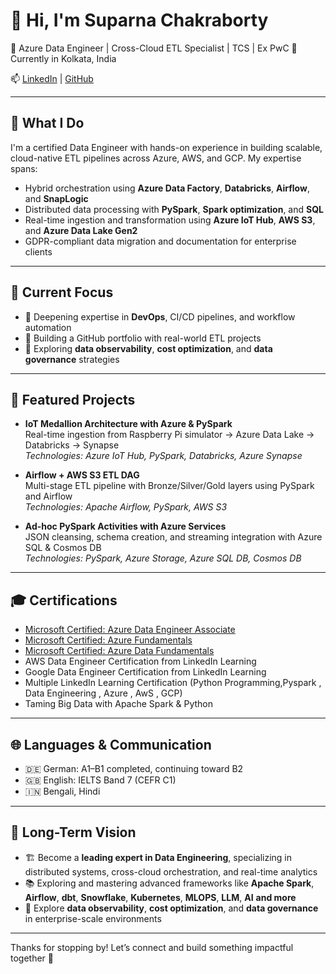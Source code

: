 # 👋 Hi, I'm Suparna Chakraborty

🎯 Azure Data Engineer | Cross-Cloud ETL Specialist | TCS | Ex PwC
📍 Currently in Kolkata, India 

📫 [LinkedIn](https://www.linkedin.com/in/suparna-chakraborty-073764a5/) | [GitHub](https://github.com/Suparna077)

---

## 🚀 What I Do

I'm a certified Data Engineer with hands-on experience in building scalable, cloud-native ETL pipelines across Azure, AWS, and GCP. My expertise spans:

- Hybrid orchestration using **Azure Data Factory**, **Databricks**, **Airflow**, and **SnapLogic**
- Distributed data processing with **PySpark**, **Spark optimization**, and **SQL**
- Real-time ingestion and transformation using **Azure IoT Hub**, **AWS S3**, and **Azure Data Lake Gen2**
- GDPR-compliant data migration and documentation for enterprise clients

---

## 🧠 Current Focus

- 🔧 Deepening expertise in **DevOps**, CI/CD pipelines, and workflow automation  
- 📁 Building a GitHub portfolio with real-world ETL projects  
- 🧪 Exploring **data observability**, **cost optimization**, and **data governance** strategies

---

## 📂 Featured Projects

- **IoT Medallion Architecture with Azure & PySpark**  
  Real-time ingestion from Raspberry Pi simulator → Azure Data Lake → Databricks → Synapse  
  _Technologies: Azure IoT Hub, PySpark, Databricks, Azure Synapse_

- **Airflow + AWS S3 ETL DAG**  
  Multi-stage ETL pipeline with Bronze/Silver/Gold layers using PySpark and Airflow  
  _Technologies: Apache Airflow, PySpark, AWS S3_

- **Ad-hoc PySpark Activities with Azure Services**  
  JSON cleansing, schema creation, and streaming integration with Azure SQL & Cosmos DB  
  _Technologies: PySpark, Azure Storage, Azure SQL DB, Cosmos DB_

---

## 🎓 Certifications

- [Microsoft Certified: Azure Data Engineer Associate](https://learn.microsoft.com/api/credentials/share/en-us/SuparnaChakraborty-1933/90424E311D72C9B0?sharingId)  
- [Microsoft Certified: Azure Fundamentals](https://learn.microsoft.com/api/credentials/share/en-us/SuparnaChakraborty-1933/DDC09A2EF5C92846?sharingId) 
- [Microsoft Certified: Azure Data Fundamentals](https://learn.microsoft.com/api/credentials/share/en-us/SuparnaChakraborty-1933/EAE117B47DABF851?sharingId)  
- AWS Data Engineer Certification from LinkedIn Learning  
- Google Data Engineer Certification from LinkedIn Learning   
- Multiple LinkedIn Learning Certification (Python Programming,Pyspark , Data Engineering , Azure , AwS , GCP)  
- Taming Big Data with Apache Spark & Python

---

## 🌐 Languages & Communication

- 🇩🇪 German: A1–B1 completed, continuing toward B2  
- 🇬🇧 English: IELTS Band 7 (CEFR C1)  
- 🇮🇳 Bengali, Hindi

---

## 🧭 Long-Term Vision

- 🏗️ Become a **leading expert in Data Engineering**, specializing in distributed systems, cross-cloud orchestration, and real-time analytics  
- 📚 Exploring and mastering advanced frameworks like **Apache Spark**, **Airflow**, **dbt**, **Snowflake**, **Kubernetes**, **MLOPS**, **LLM**, **AI**  **and more**  
- 🧪 Explore **data observability**, **cost optimization**, and **data governance** in enterprise-scale environments

---

Thanks for stopping by! Let’s connect and build something impactful together 💬
